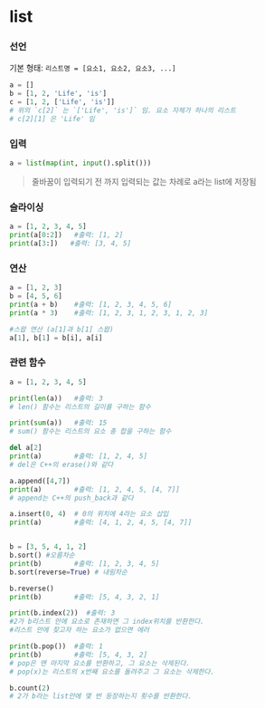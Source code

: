 # list

### 선언

기본 형태: `리스트명 = [요소1, 요소2, 요소3, ...]`

```python
a = []
b = [1, 2, 'Life', 'is']
c = [1, 2, ['Life', 'is']]  
# 위의 `c[2]` 는 `['Life', 'is']` 임. 요소 자체가 하나의 리스트
# c[2][1] 은 'Life' 임
```



### 입력

```python
a = list(map(int, input().split()))
```

> 줄바꿈이 입력되기 전 까지 입력되는 값는 차례로 a라는 list에 저장됨



### 슬라이싱

```python
a = [1, 2, 3, 4, 5]
print(a[0:2])   #출력: [1, 2]
print(a[3:])   #출력: [3, 4, 5]
```



### 연산

```python
a = [1, 2, 3]
b = [4, 5, 6]
print(a + b) 	#출력: [1, 2, 3, 4, 5, 6]
print(a * 3)	#출력: [1, 2, 3, 1, 2, 3, 1, 2, 3]

#스왑 연산 (a[1]과 b[1] 스왑)
a[1], b[1] = b[i], a[i]
```



### 관련 함수

```python
a = [1, 2, 3, 4, 5]

print(len(a))   #출력: 3
# len() 함수는 리스트의 길이를 구하는 함수

print(sum(a))  	#출력: 15
# sum() 함수는 리스트의 요소 총 합을 구하는 함수

del a[2]
print(a)		#출력: [1, 2, 4, 5]
# del은 C++의 erase()와 같다

a.append([4,7])
print(a)		#출력: [1, 2, 4, 5, [4, 7]]
# append는 C++의 push_back과 같다

a.insert(0, 4)  # 0의 위치에 4라는 요소 삽입
print(a)		#출력: [4, 1, 2, 4, 5, [4, 7]]


b = [3, 5, 4, 1, 2]
b.sort() #오름차순
print(b)		#출력: [1, 2, 3, 4, 5]
b.sort(reverse=True) # 내림차순

b.reverse()
print(b)		#출력: [5, 4, 3, 2, 1]

print(b.index(2))  #출력: 3
#2가 b리스트 안에 요소로 존재하면 그 index위치를 반환한다.
#리스트 안에 찾고자 하는 요소가 없으면 에러

print(b.pop())	#출력: 1
print(b)  		#출력: [5, 4, 3, 2]
# pop은 맨 마지막 요소를 반환하고, 그 요소는 삭제된다.
# pop(x)는 리스트의 x번째 요소를 돌려주고 그 요소는 삭제한다.

b.count(2) 
# 2가 b라는 list안에 몇 번 등장하는지 횟수를 반환한다.
```

